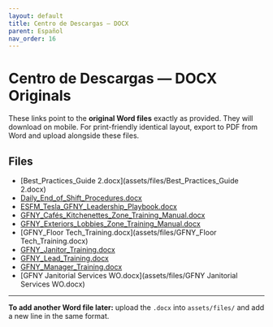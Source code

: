 ```yaml
---
layout: default
title: Centro de Descargas — DOCX
parent: Español
nav_order: 16
---
```



# Centro de Descargas — DOCX Originals

These links point to the **original Word files** exactly as provided. They will download on mobile.
For print-friendly identical layout, export to PDF from Word and upload alongside these files.

## Files
- [Best_Practices_Guide 2.docx](assets/files/Best_Practices_Guide 2.docx)
- [Daily_End_of_Shift_Procedures.docx](assets/files/Daily_End_of_Shift_Procedures.docx)
- [ESFM_Tesla_GFNY_Leadership_Playbook.docx](assets/files/ESFM_Tesla_GFNY_Leadership_Playbook.docx)
- [GFNY_Cafés_Kitchenettes_Zone_Training_Manual.docx](assets/files/GFNY_Cafés_Kitchenettes_Zone_Training_Manual.docx)
- [GFNY_Exteriors_Lobbies_Zone_Training_Manual.docx](assets/files/GFNY_Exteriors_Lobbies_Zone_Training_Manual.docx)
- [GFNY_Floor Tech_Training.docx](assets/files/GFNY_Floor Tech_Training.docx)
- [GFNY_Janitor_Training.docx](assets/files/GFNY_Janitor_Training.docx)
- [GFNY_Lead_Training.docx](assets/files/GFNY_Lead_Training.docx)
- [GFNY_Manager_Training.docx](assets/files/GFNY_Manager_Training.docx)
- [GFNY Janitorial Services WO.docx](assets/files/GFNY Janitorial Services WO.docx)

---
**To add another Word file later:** upload the `.docx` into `assets/files/` and add a new line in the same format.
